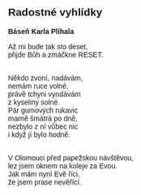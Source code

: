 <html>
<head>
<style type="text/css">
body {text-indent: 0px; margin-left: 230px; margin-top: 50px; font-family: Helvetica;}
</style>
</head>

<body>
<h2>Radostné vyhlídky</h2>
<b>Báseň Karla Plíhala</b>
<p>Až mi bude tak sto deset,<br>
přijde Bůh a zmáčkne RESET.<br><br>

Někdo zvoní, nadávám,<br>
nemám ruce volné,<br>
právě tchyni vyndávám<br> 
z kyseliny solné.<br>
Pár gumových rukavic<br>
marně šmátrá po dně,<br>
nezbylo z ní vůbec nic<br>
i když jí bylo hodně.<br><br>

V Olomouci před papežskou návštěvou,<br>
lez jsem oknem na koleje za Evou.<br>
Jak mám nyní Evě říci,<br>
že jsem prase nevěřící.<br></p>
</body>
</html>
